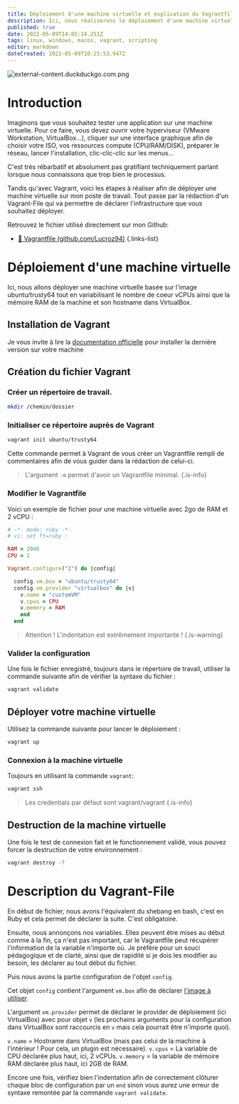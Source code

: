 ```yaml
---
title: Déploiement d'une machine virtuelle et explication du Vagrantfile
description: Ici, nous réaliserons le déploiement d'une machine virtuelle décrite dans un Vagrantfile avec quelques explications sur le contenu du fichier et les options ajoutés.
published: true
date: 2022-05-09T14:05:14.251Z
tags: linux, windows, macos, vagrant, scripting
editor: markdown
dateCreated: 2022-05-09T10:25:53.947Z
---
```


![external-content.duckduckgo.com.png](/external-content.duckduckgo.com.png)

# Introduction

Imaginons que vous souhaitez tester une application sur une machine virtuelle.
Pour ce faire, vous devez ouvrir votre hyperviseur (VMware Workstation, VirtualBox...), cliquer sur une interface graphique afin de choisir votre ISO, vos ressources compute (CPU/RAM/DISK), préparer le réseau, lancer l'installation, clic-clic-clic sur les menus...

C'est très rébarbatif et absolument pas gratifiant techniquement parlant lorsque nous connaissons que trop bien le processus.

Tandis qu'avec Vagrant, voici les étapes à réaliser afin de déployer une machine virtuelle sur mon poste de travail.
Tout passe par la rédaction d'un Vagrant-File qui va permettre de déclarer l'infrastructure que vous souhaitez déployer.

Retrouvez le fichier utilisé directement sur mon Github:
- [📂 Vagrantfile (github.com/Lucroz94)](https://github.com/Lucroz94/formations-eazytraining-cursus-devops/blob/main/Vagrant/lab-3/Vagrantfile)
{.links-list}

# Déploiement d'une machine virtuelle
Ici, nous allons déployer une machine virtuelle basée sur l'image ubuntu/trusty64 tout en variabilisant le nombre de coeur vCPUs ainsi que la mémoire RAM de la machine et son hostname dans VirtualBox.

## Installation de Vagrant 
Je vous invite à lire la [documentation officielle](https://www.vagrantup.com/docs/installation) pour installer la dernière version sur votre machine

## Création du fichier Vagrant
### Créer un répertoire de travail.
```bash
mkdir /chemin/dossier
```

### Initialiser ce répertoire auprès de Vagrant 
```bash
vagrant init ubuntu/trusty64
```
Cette commande permet à Vagrant de vous créer un Vagrantfile rempli de commentaires afin de vous guider dans la rédaction de celui-ci.
> L'argument `-m` permet d'avoir un Vagrantfile minimal.
{.is-info}

### Modifier le Vagrantfile 
Voici un exemple de fichier pour une machine virtuelle avec 2go de RAM et 2 vCPU :
```ruby
# -*- mode: ruby -*-
# vi: set ft=ruby :

RAM = 2048
CPU = 2

Vagrant.configure("2") do |config|

  config.vm.box = "ubuntu/trusty64"
  config.vm.provider "virtualbox" do |v|
    v.name = "customVM"
    v.cpus = CPU
    v.memory = RAM
    end
  end
 ```
> Attention ! L'indentation est extrêmement importante !
{.is-warning}
### Valider la configuration
Une fois le fichier enregistré, toujours dans le répertoire de travail, utiliser la commande suivante afin de vérifier la syntaxe du fichier : 
```bash
vagrant validate
```


## Déployer votre machine virtuelle
Utilisez la commande suivante pour lancer le déploiement :
```bash
vagrant up
```

### Connexion à la machine virtuelle
Toujours en utilisant la commande `vagrant`:
```bash
vagrant ssh
```
> Les credentials par défaut sont vagrant/vagrant
{.is-info}

## Destruction de la machine virtuelle
Une fois le test de connexion fait et le fonctionnement validé, vous pouvez forcer la destruction de votre environnement :
```bash
vagrant destroy -f
```


# Description du Vagrant-File

En début de fichier, nous avons l'équivalent du shebang en bash, c'est en Ruby et cela permet de déclarer la suite. C'est obligatoire.

Ensuite, nous annonçons nos variables. Elles peuvent être mises au début comme à la fin, ça n'est pas important, car le Vagrantfile peut récupérer l'information de la variable n'importe où. Je préfère pour un souci pédagogique et de clarté, ainsi que de rapidité si je dois les modifier au besoin, les déclarer au tout début du fichier.

Puis nous avons la partie configuration de l'objet `config`.

Cet objet `config` contient l'argument `vm.box` afin de déclarer [l'image à utiliser](https://app.vagrantup.com/ubuntu/boxes/trusty64).

L'argument `vm.provider` permet de déclarer le provider de déploiement (ici VirtualBox) avec pour objet `v` (les prochains arguments pour la configuration dans VirtualBox sont raccourcis en `v` mais cela pourrait être n'importe quoi).

`v.name` = Hostname dans VirtualBox (mais pas celui de la machine à l'intérieur ! Pour cela, un plugin est nécessaire).
`v.cpus` = La variable de CPU déclarée plus haut, ici, 2 vCPUs.
`v.memory` = la variable de mémoire RAM déclarée plus haut, ici 2GB de RAM.

Encore une fois, vérifiez bien l'indentation afin de correctement clôturer chaque bloc de configuration par un `end` sinon vous aurez une erreur de syntaxe remontée par la commande `vagrant validate`.
